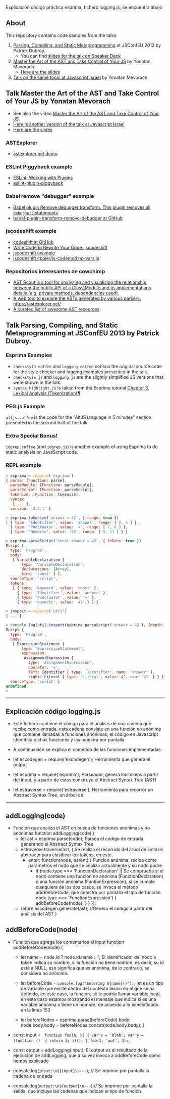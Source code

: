Explicación código práctica esprima, fichero logging.js, se encuentra abajo

## About

This repository contains code samples from the talks:

1. [Parsing, Compiling, and
Static Metaprogramming][talk] at JSConfEU 2013 by Patrick Dubroy. 
    - You can find [slides for the talk on Speaker Deck](https://speakerdeck.com/pdubroy/parsing-compiling-and-static-metaprogramming)
2. [Master the Art of the AST and Take Control of Your JS][ast]  by Yonatan Mevorach. 
    - [Here are the slides](ast-talk-codemotion-170406094223.pdf)
3. [Talk on the same topic at Javascript Israel](https://500tech.com/blog/all/yonatan-mevorach-on-abstract-syntax-trees)  by Yonatan Mevorach

[talk]: http://2013.jsconf.eu/speakers/patrick-dubroy-parsing-compiling-and-static-metaprogramming.html

## Talk Master the Art of the AST and Take Control of Your JS by Yonatan Mevorach

* See also the video [Master the Art of the AST and Take Control of Your JS][ast]. 
* [Here is another version of the talk at Javascript Israel](https://500tech.com/blog/all/yonatan-mevorach-on-abstract-syntax-trees) 
* [Here are the slides](ast-talk-codemotion-170406094223.pdf)

[ast]: https://youtu.be/C06MohLG_3s

### ASTExplorer

* <a href="https://astexplorer.net/" target="_blank">astexplorer.net demo</a>

### ESLint Piggyback example

* <a href="https://eslint.org/docs/developer-guide/working-with-plugins" target="_blank">ESLint: Working with Plugins</a>
* <a href="https://github.com/cowchimp/eslint-plugin-piggyback" target="_blank">eslint-plugin-piggyback</a>

### Babel remove "debugger" example

* <a href="http://docs.w3cub.com/babel/plugins/transform-remove-debugger/" target="_blank">Babel plugin Remove debugger transform. This plugin removes all `debugger;` statements</a>
* <a href="https://github.com/babel/minify/tree/a24dd066f16db5a7d5ab13c2af65e767347ef550/packages/babel-plugin-transform-remove-debugger" target="_blank">babel-plugin-transform-remove-debugger at GitHub</a>

### jscodeshift example

* <a href="https://github.com/facebook/jscodeshift" target="_blank">codeshift at GitHub</a>
* <a href="https://www.toptal.com/javascript/write-code-to-rewrite-your-code" target="_blank">Write Code to Rewrite Your Code: jscodeshift</a>
* <a href="https://glebbahmutov.com/blog/jscodeshift-example/" target="_blank">jscodeshift example</a>
* <a href="https://github.com/cpojer/js-codemod/blob/master/transforms/no-vars.js" target="_blank">jscodeshift cpojer/js-codemod no-vars.js</a>

### Repositorios interesantes de cowchimp

* <a href="https://github.com/cowchimp/astscout" target="_blank">AST Scout is a tool for analyzing and visualizing the relationship between the public API of a Class\Module and its implementations details (e.g. private methods, dependencies used).</a>
* <a href="https://github.com/cowchimp/astexplorer" target="_blank">A web tool to explore the ASTs generated by various parsers. https://astexplorer.net/</a>
* <a href="https://github.com/cowchimp/awesome-ast" target="_blank">A curated list of awesome AST resources</a>


##  Talk Parsing, Compiling, and Static Metaprogramming at JSConfEU 2013 by Patrick Dubroy. 

### Esprima Examples

* `checkstyle.coffee` and `logging.coffee` contain the original source code for
the style checker and logging examples presented in the talk. 
* `checkstyle.js` and `logging.js` are the slightly simplified JS versions that were shown in
the talk.
* `syntax-highlight.js` is taken from the Esprima tutorial [Chapter 3. Lexical Analysis (Tokenization)¶](http://esprima.readthedocs.io/en/latest/lexical-analysis.html)

### PEG.js Example

`altjs.coffee` is the code for the "AltJS language in 5 minutes" section
presented in the second half of the talk.

### Extra Special Bonus!

`idgrep.coffee` (and `idgrep.js`) is another example of using Esprima
to do static analysis on JavaScript code.

### REPL example

```js
> esprima = require('esprima')
{ parse: [Function: parse],
  parseModule: [Function: parseModule],
  parseScript: [Function: parseScript],
  tokenize: [Function: tokenize],
  Syntax: 
   { ... },
  version: '4.0.1' }

> esprima.tokenize('answer = 42', { range: true })
[ { type: 'Identifier', value: 'answer', range: [ 0, 6 ] },
  { type: 'Punctuator', value: '=', range: [ 7, 8 ] },
  { type: 'Numeric', value: '42', range: [ 9, 11 ] } ]

> esprima.parseScript('const answer = 42', { tokens: true })
Script {
  type: 'Program',
  body: 
   [ VariableDeclaration {
       type: 'VariableDeclaration',
       declarations: [Array],
       kind: 'const' } ],
  sourceType: 'script',
  tokens: 
   [ { type: 'Keyword', value: 'const' },
     { type: 'Identifier', value: 'answer' },
     { type: 'Punctuator', value: '=' },
     { type: 'Numeric', value: '42' } ] }

> inspect = require('util')
{ ... }

> console.log(util.inspect(esprima.parseScript('answer = 42'), {depth: null}))
Script {
  type: 'Program',
  body: 
   [ ExpressionStatement {
       type: 'ExpressionStatement',
       expression: 
        AssignmentExpression {
          type: 'AssignmentExpression',
          operator: '=',
          left: Identifier { type: 'Identifier', name: 'answer' },
          right: Literal { type: 'Literal', value: 42, raw: '42' } } } ],
  sourceType: 'script' }
undefined
> 
```
---------------------------------------------------------------------------------------------------------------------------
## Explicación código logging.js

* Este fichero contiene el código para el análisis de una cadena que recibe como entrada, esta cadena consiste en una función no anónima que contiene llamadas a funciones anónimas, el código en Javascript identifica dichas funciones y las muestra por pantalla.

- A continuación se explica el cometido de las funciones implementadas:

- let escodegen = require('escodegen');  Herramienta que genera el output
- let esprima = require('esprima'); Parseador, genera los tokens a partir del input, y a partir de estos construye el Abstract Syntax Tree (AST)
- let estraverse = require('estraverse'); Herramienta para recorrer un Abstract Syntax Tree, un árbol de 

-------------------------------------------------------

## addLogging(code)

* Función que analiza el AST en busca de funciones anónimas y no anónimas
function addLogging(code) { 
    - let ast = esprima.parse(code); Parsea el código de entrada generando el Abstract Syntax Tree
    - estraverse.traverse(ast, {  Se realiza el recorrido del árbol de sintaxis abstracto para clasificar los tokens, en este
        - enter: function(node, parent) { Funcion anónima, recibe como parámetros el nodo que se analiza actualmente y su nodo padre
            - if (node.type === 'FunctionDeclaration' ||  Se comprueba si el nodo contiene una función no anónima (FunctionDeclaration) o una función  anónima (FuntionExpression), si se cumple cualquiera de los dos casos, se invoca el método addBeforeCode, que muestra por pantalla el tipo de función 
                node.type === 'FunctionExpression') { 
                addBeforeCode(node); 
            } 
        }
    });
    - return escodegen.generate(ast); //Genera el código a partir del análisis del AST
}

## addBeforeCode(node)

* Función que agrega los comentarios al input
function addBeforeCode(node) {
    - let name = node.id ? node.id.name : '<anonymous function>';  El identificador del nodo o token indica su nombre, si la función no tiene nombre, es decir, su id está a NULL, eso significa  que es anónima, de lo contrario, se considera no anónima.

    - let beforeCode = `console.log('Entering ${name}()');`;  let es un tipo de variable que existe dentro del contexto léxico en el que se ha definido, en este caso, la función, se le podría llamar variable local, en este caso estamos mostrando el mensaje que indica si es una variable anónima o tiene un nombre, de acuerdo a lo especificado en la línea 153


    - let beforeNodes = esprima.parse(beforeCode).body; 
    node.body.body = beforeNodes.concat(node.body.body);
}

* const input = ` 
function foo(a, b) {
  var x = 'blah';
  var y = (function ()  {
    return 3;
  })();
}
foo(1, 'wut', 3);
`;

* const output = addLogging(input); El output es el resultado de la ejecución de addLogging, que a su vez invoca a addBeforeCode como hemos explicado


* console.log(`input:\n${input}\n---`); //  Se imprime por pantalla la cadena de entrada
* console.log(`output:\n${output}\n---`);// Se imprime por pantalla la salida, que incluye las cadenas que indican el tipo de función.
